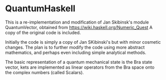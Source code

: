 # QuantumHaskell

This is a re-implementation and modification of Jan Skibinsk's module
QuantumVector, obtained from https://wiki.haskell.org/Numeric_Quest
A copy of the original code is included.

Initially the code is simply a copy of Jan SKibinski's but with minor cosmetic changes.
The plan is to further modify the code using more abstract mathematics, and perhaps
even including simple analytical methods.

The basic representation of a quantum mechanical state is the Bra state vector, kets are implemented as linear operators from the Bra space onto the complex numbers (called Scalars).
